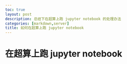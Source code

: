 ```yaml
---
toc: true
layout: post
description: 总结下在超算上跑 jupyter notebook 的处理办法
categories: [markdown,server]
title: 如何在超算上跑 jupyter notebook
---
```


# 在超算上跑 jupyter notebook
